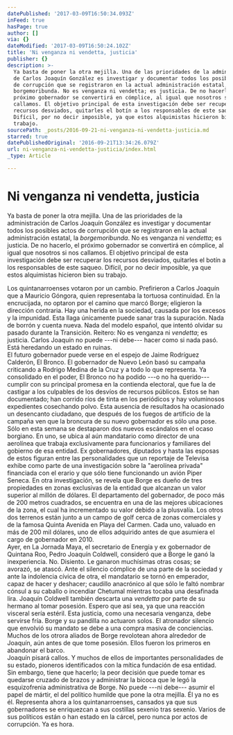 ```yaml
---
datePublished: '2017-03-09T16:50:34.093Z'
inFeed: true
hasPage: true
author: []
via: {}
dateModified: '2017-03-09T16:50:24.102Z'
title: 'Ni venganza ni vendetta, justicia'
publisher: {}
description: >-
  Ya basta de poner la otra mejilla. Una de las prioridades de la administración
  de Carlos Joaquín González es investigar y documentar todos los posibles actos
  de corrupción que se registraron en la actual administración estatal, la
  borgemoribunda. No es venganza ni vendetta; es justicia. De no hacerlo, el
  próximo gobernador se convertirá en cómplice, al igual que nosotros si nos
  callamos. El objetivo principal de esta investigación debe ser recuperar los
  recursos desviados, quitarles el botín a los responsables de este saqueo.
  Difícil, por no decir imposible, ya que estos alquimistas hicieron bien su
  trabajo.
sourcePath: _posts/2016-09-21-ni-venganza-ni-vendetta-justicia.md
starred: true
datePublishedOriginal: '2016-09-21T13:34:26.079Z'
url: ni-venganza-ni-vendetta-justicia/index.html
_type: Article

---
```

# Ni venganza ni vendetta, justicia

Ya basta de poner la otra mejilla. Una de las prioridades de la administración de Carlos Joaquín González es investigar y documentar todos los posibles actos de corrupción que se registraron en la actual administración estatal, la _borgemoribunda_. No es venganza ni _vendetta_; es justicia. De no hacerlo, el próximo gobernador se convertirá en cómplice, al igual que nosotros si nos callamos. El objetivo principal de esta investigación debe ser recuperar los recursos desviados, quitarles el botín a los responsables de este saqueo. Difícil, por no decir imposible, ya que estos alquimistas hicieron bien su trabajo.

Los quintanarroenses votaron por un cambio. Prefirieron a Carlos Joaquín que a Mauricio Góngora, quien representaba la tortuosa continuidad. En la encrucijada, no optaron por el camino que marcó Borge; eligieron la dirección contraria. Hay una herida en la sociedad, causada por los excesos y la impunidad. Esta llaga únicamente puede sanar tras la supuración. Nada de borrón y cuenta nueva. Nada del modelo español, que intentó olvidar su pasado durante la Transición. Reitero: No es venganza ni _vendetta_; es justicia. Carlos Joaquín no puede ---ni debe--- hacer como si nada pasó. Está heredando un estado en ruinas.  
El futuro gobernador puede verse en el espejo de Jaime Rodríguez Calderón, El Bronco. El gobernador de Nuevo León basó su campaña criticando a Rodrigo Medina de la Cruz y a todo lo que representa. Ya consolidado en el poder, El Bronco no ha podido ---o no ha querido--- cumplir con su principal promesa en la contienda electoral, que fue la de castigar a los culpables de los desvíos de recursos públicos. Estos se han documentado; han corrido ríos de tinta en los periódicos y hay voluminosos expedientes cosechando polvo. Esta ausencia de resultados ha ocasionado un desencanto ciudadano, que después de los fuegos de artificio de la campaña ven que la broncura de su nuevo gobernador es sólo una pose.  
Sólo en esta semana se destaparon dos nuevos escándalos en el ocaso borgiano. En uno, se ubica al aún mandatario como director de una aerolínea que trabaja exclusivamente para funcionarios y familiares del gobierno de esa entidad. Ex gobernadores, diputados y hasta las esposas de estos figuran entre las personalidades que un reportaje de Televisa exhibe como parte de una investigación sobre la "aerolínea privada" financiada con el erario y que sólo tiene funcionando un avión Piper Seneca. En otra investigación, se revela que Borge es dueño de tres propiedades en zonas exclusivas de la entidad que alcanzan un valor superior al millón de dólares. El departamento del gobernador, de poco más de 200 metros cuadrados, se encuentra en una de las mejores ubicaciones de la zona, el cual ha incrementado su valor debido a la plusvalía. Los otros dos terrenos están junto a un campo de golf cerca de zonas comerciales y de la famosa Quinta Avenida en Playa del Carmen. Cada uno, valuado en más de 200 mil dólares, uno de ellos adquirido antes de que asumiera el cargo de gobernador en 2010\.  
Ayer, en La Jornada Maya, el secretario de Energía y ex gobernador de Quintana Roo, Pedro Joaquín Coldwell, consideró que a Borge le ganó la inexperiencia. No. Disiento. Le ganaron muchísimas otras cosas; se avorazó, se atascó. Ante el silencio cómplice de una parte de la sociedad y ante la indolencia cívica de otra, el mandatario se tornó en emperador, capaz de hacer y deshacer; caudillo anacrónico al que sólo le faltó nombrar cónsul a su caballo o incendiar Chetumal mientras tocaba una desafinada lira. Joaquín Coldwell también descarta una _vendetta_ por parte de su hermano al tomar posesión. Espero que así sea, ya que una reacción visceral sería estéril. Esta justicia, como una necesaria venganza, debe servirse fría. Borge y su pandilla no actuaron solos. El atronador silencio que envolvió su mandato se debe a una compra masiva de conciencias. Muchos de los otrora aliados de Borge revolotean ahora alrededor de Joaquín, aún antes de que tome posesión. Ellos fueron los primeros en abandonar el barco.   
Joaquín pisará callos. Y muchos de ellos de importantes personalidades de su estado, pioneros identificados con la mítica fundación de esa entidad. Sin embargo, tiene que hacerlo; la peor decisión que puede tomar es quedarse cruzado de brazos y administrar la bicoca que le legó la esquizofrenia administrativa de Borge. No puede ---ni debe--- asumir el papel de mártir, el del político humilde que pone la otra mejilla. Él ya no es él. Representa ahora a los quintanarroenses, cansados ya que sus gobernadores se enriquezcan a sus costillas sexenio tras sexenio. Varios de sus políticos están o han estado en la cárcel, pero nunca por actos de corrupción. Ya es hora.